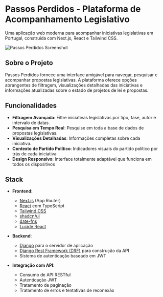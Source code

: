 # Passos Perdidos - Plataforma de Acompanhamento Legislativo

Uma aplicação web moderna para acompanhar iniciativas legislativas em Portugal, construída com Next.js, React e Tailwind CSS.

![Passos Perdidos Screenshot](screenshot.png)

## Sobre o Projeto

Passos Perdidos fornece uma interface amigável para navegar, pesquisar e acompanhar propostas legislativas. A plataforma oferece opções abrangentes de filtragem, visualizações detalhadas das iniciativas e informações atualizadas sobre o estado de projetos de lei e propostas.

## Funcionalidades

- **Filtragem Avançada**: Filtre iniciativas legislativas por tipo, fase, autor e intervalo de datas.
- **Pesquisa em Tempo Real**: Pesquise em toda a base de dados de propostas legislativas.
- **Visualizações Detalhadas**: Informações completas sobre cada iniciativa.
- **Contexto de Partido Político**: Indicadores visuais do partido político por trás de cada iniciativa
- **Design Responsivo**: Interface totalmente adaptável que funciona em todos os dispositivos

## Stack 

- **Frontend**:
  - [Next.js](https://nextjs.org/) (App Router)
  - [React](https://reactjs.org/) com TypeScript
  - [Tailwind CSS](https://tailwindcss.com/)
  - [shadcn/ui](https://ui.shadcn.com/)
  - [date-fns](https://date-fns.org/) 
  - [Lucide React](https://lucide.dev/)

- **Backend**:
  - [Django](https://www.djangoproject.com/) para o servidor de aplicação
  - [Django Rest Framework (DRF)](https://www.django-rest-framework.org/) para construção da API
  - Sistema de autenticação baseado em JWT

- **Integração com API**:
  - Consumo de API RESTful
  - Autenticação JWT
  - Tratamento de paginação
  - Tratamento de erros e tentativas de reconexão